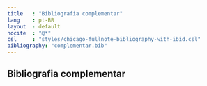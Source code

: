 ```yaml
---
title   : "Bibliografia complementar"
lang    : pt-BR
layout  : default
nocite  : "@*"
csl     : "styles/chicago-fullnote-bibliography-with-ibid.csl"
bibliography: "complementar.bib"
---
```


Bibliografia complementar
-------------------------

